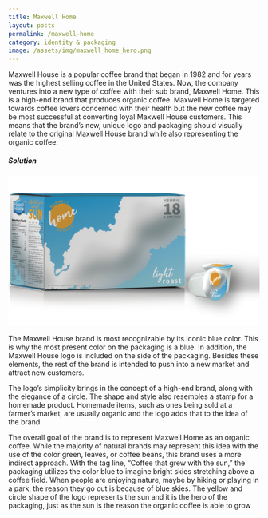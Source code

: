 ```yaml
---
title: Maxwell Home
layout: posts
permalink: /maxwell-home
category: identity & packaging
image: /assets/img/maxwell_home_hero.png
---
```

Maxwell House is a popular coffee brand that began in 1982 and for years was the
highest selling coffee in the United States. Now, the company ventures into a new type
of coffee with their sub brand, Maxwell Home. This is a high-end brand that produces
organic coffee. Maxwell Home is targeted towards coffee lovers concerned with their
health but the new coffee may be most successful at converting loyal Maxwell House
customers. This means that the brand’s new, unique logo and packaging should visually
relate to the original Maxwell House brand while also representing the organic coffee.

##### Solution

![](/assets/img/maxwell_home_design.png)

The Maxwell House brand is most recognizable by its iconic blue
color. This is why the most present color on the packaging is a
blue. In addition, the Maxwell House logo is included on the side
of the packaging. Besides these elements, the rest of the brand is
intended to push into a new market and attract new customers.

The logo’s simplicity brings in the concept of a high-end brand,
along with the elegance of a circle. The shape and style also
resembles a stamp for a homemade product. Homemade items,
such as ones being sold at a farmer’s market, are usually organic
and the logo adds that to the idea of the brand.

The overall goal of the brand is to represent Maxwell Home as
an organic coffee. While the majority of natural brands may
represent this idea with the use of the color green, leaves, or
coffee beans, this brand uses a more indirect approach. With the
tag line, “Coffee that grew with the sun,” the packaging utilizes
the color blue to imagine bright skies stretching above a coffee
field. When people are enjoying nature, maybe by hiking or
playing in a park, the reason they go out is because of blue skies.
The yellow and circle shape of the logo represents the sun and
it is the hero of the packaging, just as the sun is the reason the
organic coffee is able to grow